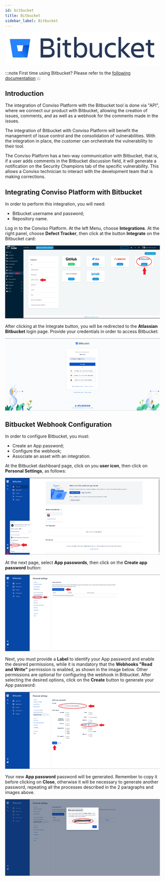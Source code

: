 ```yaml
---
id: bitbucket
title: Bitbucket
sidebar_label: Bitbucket
---
```


<div style={{textAlign: 'center'}}>

![img](../../static/img/bitbucket.png)

</div>

:::note
First time using Bitbucket? Please refer to the [following documentation](https://bitbucket.org/product/guides)
:::

## Introduction

The integration of Conviso Platform with the Bitbucket tool is done via "API", where we connect our product with Bitbucket, allowing the creation of issues, comments, and as well as a webhook for the comments made in the issues.

The integration of Bitbucket with Conviso Platform will benefit the management of issue control and the consolidation of vulnerabilities. With the integration in place, the customer can orchestrate the vulnerability to their tool.

The Conviso Platform has a two-way communication with Bitbucket, that is, if a user adds comments in the Bitbucket discussion field, it will generate a notification on the Security Champions tab of the specific vulnerability. This allows a Conviso technician to interact with the development team that is making corrections.

## Integrating Conviso Platform with Bitbucket

In order to perform this integration, you will need:

- Bitbucket username and password;
- Repository name.

Log in to the Conviso Platform. At the left Menu, choose **Integrations**. At the right panel, choose **Defect Tracker**, then click at the button **Integrate** on the Bitbucket card:

<div style={{textAlign: 'center'}}>

![img](../../static/img/bitb-img1.png)

</div>

After clicking at the Integrate button, you will be redirected to the **Atlassian Bitbucket** login page. Provide your credentials in order to access Bitbucket:

<div style={{textAlign: 'center'}}>

![img](../../static/img/bitb-img2.png)

</div>

## Bitbucket Webhook Configuration

In order to configure Bitbucket, you must:

- Create an App password;
- Configure the webhook;
- Associate an asset with an integration.

At the Bitbucket dashboard page, click on you **user icon**, then click on **Personal Settings**, as follows:

<div style={{textAlign: 'center'}}>

![img](../../static/img/bitb-img3.png)

</div>

At the next page, select **App passwords**, then click on the **Create app password** button:

<div style={{textAlign: 'center'}}>

![img](../../static/img/bitb-img4.png)

</div>

Next, you must provide a **Label** to identify your App password and enable the desired permissions, while it is mandatory that the **Webhooks "Read and Write"** permission is enabled, as shown in the image below. Other permissions are optional for configuring the webhook in Bitbucket. After selecting the desired options, click on the **Create** button to generate your App password: 

<div style={{textAlign: 'center'}}>

![img](../../static/img/bitb-img5.png)

</div>

Your new **App password** password will be generated. Remember to copy it before clicking on **Close**, otherwise it will be necessary to generate another password, repeating all the processes described in the 2 paragraphs and images above.

<div style={{textAlign: 'center'}}>

![img](../../static/img/bitb-img6.png)

</div>
